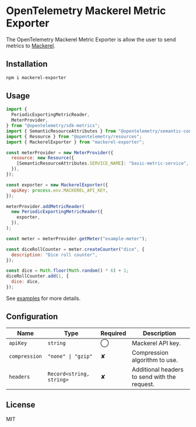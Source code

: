 # OpenTelemetry Mackerel Metric Exporter

The OpenTelemetry Mackerel Metric Exporter is allow the user to send metrics to [Mackerel](https://mackerel.io/).

## Installation

```sh
npm i mackerel-exporter
```

## Usage

```js
import {
  PeriodicExportingMetricReader,
  MeterProvider,
} from "@opentelemetry/sdk-metrics";
import { SemanticResourceAttributes } from "@opentelemetry/semantic-conventions";
import { Resource } from "@opentelemetry/resources";
import { MackerelExporter } from "mackerel-exporter";

const meterProvider = new MeterProvider({
  resource: new Resource({
    [SemanticResourceAttributes.SERVICE_NAME]: "basic-metric-service",
  }),
});

const exporter = new MackerelExporter({
  apiKey: process.env.MACKEREL_API_KEY,
});

meterProvider.addMetricReader(
  new PeriodicExportingMetricReader({
    exporter,
  }),
);

const meter = meterProvider.getMeter("example-meter");

const diceRollCounter = meter.createCounter("dice", {
  description: "Dice roll counter",
});

const dice = Math.floor(Math.random() * 6) + 1;
diceRollCounter.add(1, {
  dice: dice,
});
```

See [examples](./examples) for more details.

## Configuration

| Name | Type | Required | Description |
|------|------|------|-------------|
| `apiKey` | `string` | ◯ | Mackerel API key. |
| `compression` | `"none" \| "gzip"` | ✘ | Compression algorithm to use. |
| `headers` | `Record<string, string>` | ✘ | Additional headers to send with the request. |

## License

MIT
